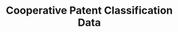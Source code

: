 ---
layout: default
bigquery: https://console.cloud.google.com/bigquery?p=patents-public-data&d=cpc&page=dataset
citation: '“Cooperative Patent Classification” by the EPO and USPTO, for public use. '
contributors: EPO, USPTO
cost: None
description: Cooperative Patent Classification Data contains the scheme and definitions
  of the Cooperative Patent Classification system for classifying patent documents.
  The CPC is the result of a partnership between the EPO and the USPTO in their joint
  effort to develop a common, internationally compatible classification system for
  technical documents, in particular patent publications, which will be used by both
  offices in the patent granting process
documentation: https://www.cooperativepatentclassification.org/cpcSchemeAndDefinitions
last_edit: 04/07/2022, 01:49:00
location: https://www.cooperativepatentclassification.org/index
maintained_by: USPTO, EPO
schema_fields:
- dateRevised
- applicationReferences
- application_references
- limiting_references
- title_part
- symbol
- breakdownCode
- residual_references
- residualReferences
- notAllocatable
- date_revised
- childGroups
- informativeReferences
- sizeCache
- title_full
- child_groups
- limitingReferences
- breakdown_code
- ipc_concordant
- titleFull
- synonyms
- children
- additional_only
- parents
- informative_references
- ipcConcordant
- not_allocatable
- status
- level
- glossary
- definition
- titlePart
shortname: cooperative_patent_classification
tags:
- patents
- science
title: Cooperative Patent Classification Data
uuid: 984374a7-16e9-4b35-9445-458daceb01bf
---